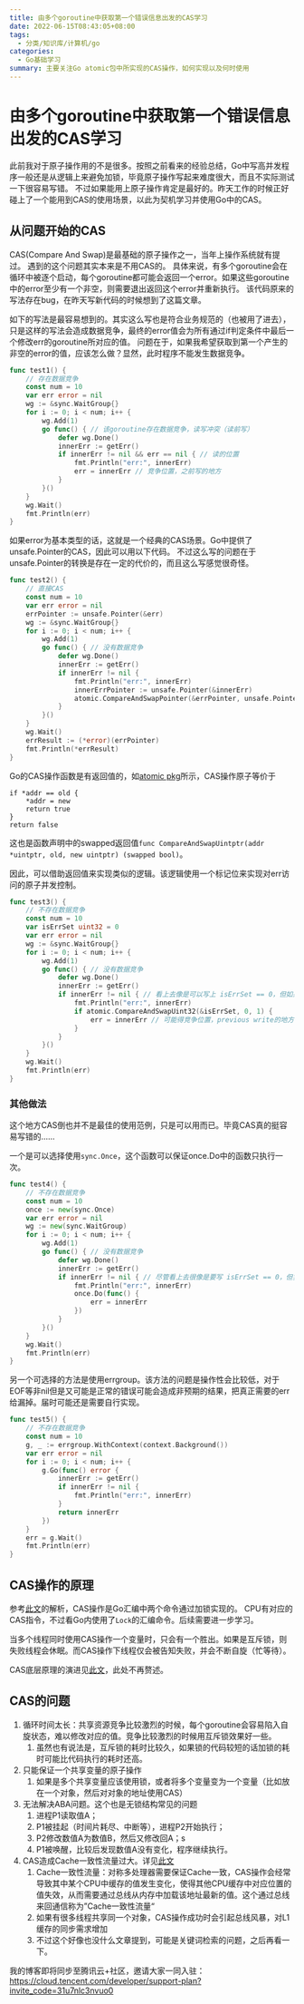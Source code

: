 ```yaml
---
title: 由多个goroutine中获取第一个错误信息出发的CAS学习
date: 2022-06-15T08:43:05+08:00
tags:
  - 分类/知识库/计算机/go
categories:
  - Go基础学习
summary: 主要关注Go atomic包中所实现的CAS操作，如何实现以及何时使用
---
```


# 由多个goroutine中获取第一个错误信息出发的CAS学习

此前我对于原子操作用的不是很多。按照之前看来的经验总结，Go中写高并发程序一般还是从逻辑上来避免加锁，毕竟原子操作写起来难度很大，而且不实际测试一下很容易写错。
不过如果能用上原子操作肯定是最好的。昨天工作的时候正好碰上了一个能用到CAS的使用场景，以此为契机学习并使用Go中的CAS。

## 从问题开始的CAS

CAS(Compare And Swap)是最基础的原子操作之一，当年上操作系统就有提过。
遇到的这个问题其实本来是不用CAS的。
具体来说，有多个goroutine会在循环中被逐个启动，每个goroutine都可能会返回一个error。如果这些goroutine中的error至少有一个非空，则需要退出返回这个error并重新执行。
该代码原来的写法存在bug，在昨天写新代码的时候想到了这篇文章。

如下的写法是最容易想到的。其实这么写也是符合业务规范的（也被用了进去），只是这样的写法会造成数据竞争，最终的error值会为所有通过if判定条件中最后一个修改err的goroutine所对应的值。
问题在于，如果我希望获取到第一个产生的非空的error的值，应该怎么做？显然，此时程序不能发生数据竞争。
```go
func test1() {
	// 存在数据竞争
	const num = 10
	var err error = nil
	wg := &sync.WaitGroup{}
	for i := 0; i < num; i++ {
		wg.Add(1)
		go func() { // 该goroutine存在数据竞争，读写冲突（读前写）
			defer wg.Done()
			innerErr := getErr()
			if innerErr != nil && err == nil { // 读的位置
				fmt.Println("err:", innerErr)
				err = innerErr // 竞争位置，之前写的地方
			}
		}()
	}
	wg.Wait()
	fmt.Println(err)
}
```

如果error为基本类型的话，这就是一个经典的CAS场景。Go中提供了unsafe.Pointer的CAS，因此可以用以下代码。
不过这么写的问题在于unsafe.Pointer的转换是存在一定的代价的，而且这么写感觉很奇怪。
```go
func test2() {
	// 直接CAS
	const num = 10
	var err error = nil
	errPointer := unsafe.Pointer(&err)
	wg := &sync.WaitGroup{}
	for i := 0; i < num; i++ {
		wg.Add(1)
		go func() { // 没有数据竞争
			defer wg.Done()
			innerErr := getErr()
			if innerErr != nil {
				fmt.Println("err:", innerErr)
				innerErrPointer := unsafe.Pointer(&innerErr)
				atomic.CompareAndSwapPointer(&errPointer, unsafe.Pointer(&err), innerErrPointer)
			}
		}()
	}
	wg.Wait()
	errResult := (*error)(errPointer)
	fmt.Println(*errResult)
}
```

Go的CAS操作函数是有返回值的，如[atomic pkg](https://pkg.go.dev/sync/atomic)所示，CAS操作原子等价于
```
if *addr == old {
	*addr = new
	return true
}
return false
```
这也是函数声明中的swapped返回值`func CompareAndSwapUintptr(addr *uintptr, old, new uintptr) (swapped bool)`。

因此，可以借助返回值来实现类似的逻辑。该逻辑使用一个标记位来实现对err访问的原子并发控制。
```go
func test3() {
	// 不存在数据竞争
	const num = 10
	var isErrSet uint32 = 0
	var err error = nil
	wg := &sync.WaitGroup{}
	for i := 0; i < num; i++ {
		wg.Add(1)
		go func() { // 没有数据竞争
			defer wg.Done()
			innerErr := getErr()
			if innerErr != nil { // 看上去像是可以写上 isErrSet == 0，但如果加上的话就会发生数据竞争
				fmt.Println("err:", innerErr)
				if atomic.CompareAndSwapUint32(&isErrSet, 0, 1) {
					err = innerErr // 可能得竞争位置，previous write的地方
				}
			}
		}()
	}
	wg.Wait()
	fmt.Println(err)
}
```

### 其他做法

这个地方CAS倒也并不是最佳的使用范例，只是可以用而已。毕竟CAS真的挺容易写错的……

一个是可以选择使用`sync.Once`，这个函数可以保证once.Do中的函数只执行一次。
```go
func test4() {
	// 不存在数据竞争
	const num = 10
	once := new(sync.Once)
	var err error = nil
	wg := new(sync.WaitGroup)
	for i := 0; i < num; i++ {
		wg.Add(1)
		go func() { // 没有数据竞争
			defer wg.Done()
			innerErr := getErr()
			if innerErr != nil { // 尽管看上去很像是要写 isErrSet == 0，但实际上不应该写。如果加上的话就会发生数据竞争
				fmt.Println("err:", innerErr)
				once.Do(func() {
					err = innerErr
				})
			}
		}()
	}
	wg.Wait()
	fmt.Println(err)
}
```

另一个可选择的方法是使用errgroup。该方法的问题是操作性会比较低，对于EOF等非nil但是又可能是正常的错误可能会造成非预期的结果，把真正需要的err给漏掉。届时可能还是需要自行实现。
```go
func test5() {
	// 不存在数据竞争
	const num = 10
	g, _ := errgroup.WithContext(context.Background())
	var err error = nil
	for i := 0; i < num; i++ {
		g.Go(func() error {
			innerErr := getErr()
			if innerErr != nil {
				fmt.Println("err:", innerErr)
			}
			return innerErr
		})
	}
	err = g.Wait()
	fmt.Println(err)
}
```

## CAS操作的原理

参考[此文](https://zhuanlan.zhihu.com/p/159334753)的解析，CAS操作是Go汇编中两个命令通过加锁实现的。
CPU有对应的CAS指令，不过看Go内使用了`Lock`的汇编命令。后续需要进一步学习。

当多个线程同时使用CAS操作一个变量时，只会有一个胜出。如果是互斥锁，则失败线程会休眠。而CAS操作下线程仅会被告知失败，并会不断自旋（忙等待）。

CAS底层原理的演进见[此文](https://blog.nowcoder.net/n/3f413b4af088415baafc159591a1a411#3.1%20%E9%9D%9E%E9%98%BB%E5%A1%9E%E7%AE%97%E6%B3%95%20%EF%BC%88nonblocking%20algorithms%EF%BC%89)，此处不再赘述。

## CAS的问题

1. 循环时间太长：共享资源竞争比较激烈的时候，每个goroutine会容易陷入自旋状态，难以修改对应的值。竞争比较激烈的时候用互斥锁效果好一些。
   1. 虽然也有说法是，互斥锁的耗时比较久，如果锁的代码较短的话加锁的耗时可能比代码执行的耗时还高。
2. 只能保证一个共享变量的原子操作
   1. 如果是多个共享变量应该使用锁，或者将多个变量变为一个变量（比如放在一个对象，然后对对象的地址使用CAS）
3. 无法解决ABA问题。这个也是无锁结构常见的问题
   1. 进程P1读取值A；
   2. P1被挂起（时间片耗尽、中断等），进程P2开始执行；
   3. P2修改数值A为数值B，然后又修改回A；s
   4. P1被唤醒，比较后发现数值A没有变化，程序继续执行。
4. CAS造成Cache一致性流量过大。详见[此文](https://blog.nowcoder.net/n/3f413b4af088415baafc159591a1a411#3.1%20%E9%9D%9E%E9%98%BB%E5%A1%9E%E7%AE%97%E6%B3%95%20%EF%BC%88nonblocking%20algorithms%EF%BC%89)
   1. Cache一致性流量：对称多处理器需要保证Cache一致，CAS操作会经常导致其中某个CPU中缓存的值发生变化，使得其他CPU缓存中对应位置的值失效，从而需要通过总线从内存中加载该地址最新的值。这个通过总线来回通信称为”Cache一致性流量“
   2. 如果有很多线程共享同一个对象，CAS操作成功时会引起总线风暴，对L1缓存的同步需求增加
   3. 不过这个好像也没什么文章提到，可能是关键词检索的问题，之后再看一下。


我的博客即将同步至腾讯云+社区，邀请大家一同入驻：https://cloud.tencent.com/developer/support-plan?invite_code=31u7nlc3nvuo0